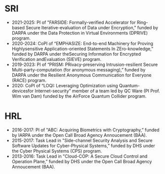
# SRI
* 2021-2025: PI of "FARSIDE: Formally-verified Accelerator for Ring-based Secure Iterative-evaluation of Data under Encryption," funded by DARPA under the Data Protection in Virtual Environments (DPRIVE) program.
* 2020-2024: CoPI of “EMPHASIZE: End-to-end Machinery for Proving Highlysensitive Application-oriented Statements In ZEro-knowledge,” funded by DARPA under  theSecuring  Information  for  Encrypted  Verification  andEvaluation (SIEVE) program.
* 2019-2023: PI of “PRISM: PRivacy-preserving Intrusion-resilient Secure Multi-party-computation  (for  anonymous  messaging),”  funded  by  DARPA under the Resilient Anonymous Communication for Everyone (RACE) program.
* 2020: CoPI of “LOQI: Leveraging Optimization using Quantum-devicesfor Internet-security” member of a team led by QC Ware (PI Prof.  Wim van Dam) funded by the AirForce Quantum Collider program.






# HRL
* 2016-2017: PI of "ABC: Acquiring Biometrics with Cryptography,” funded by IARPA under the Open Call Broad Agency Annoucement (BAA).
* 2015-2017: Task Lead in "Side-channel Security Analysis and Secure Software Updates for Cyber-Physical Systems,” funded by DHS under the Cyber Physical Systems (CPS) program.
* 2013-2016: Task Lead in "Cloud-COP: A Secure Cloud Control and Operation Plane,” funded by DHS under the Open Call Broad Agency Annoucement (BAA).
